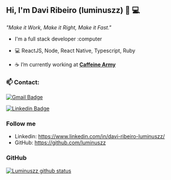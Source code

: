 
## Hi, I'm Davi Ribeiro (luminuszz) 👋 💻


*"Make it Work, Make it Right, Make it Fast."*

 - I'm a full stack developer :computer 
 
 - :computer:   ReactJS, Node, React Native, Typescript, Ruby
 
 - :coffee:     I’m currently working at **[Caffeine Army](https://www.caffeinearmy.com.br/)**

 ### 📫 Contact: 
[![Gmail Badge](https://img.shields.io/badge/-davi5.ribeiro.contato@gmail.com-c14438?style=flat-square&logo=Gmail&logoColor=white&link=mailto:davi5.ribeiro.contato@gmail.com)](mailto:davi5.ribeiro.contato@gmail.com)

[![Linkedin Badge](https://img.shields.io/badge/davi-ribeiro-luminuszz?logo=Linkedin&logoColor=white&link=https://www.linkedin.com/in/davi-ribeiro-luminuszz)](https://www.linkedin.com/in/davi-ribeiro-luminuszz/) 

### Follow me

  
- Linkedin: https://www.linkedin.com/in/davi-ribeiro-luminuszz/
- GitHub: https://github.com/luminuszz

### GitHub

[![Luminuszz github status](https://github-readme-stats.vercel.app/api?username=luminuszz)](https://github.com/luminuszz/github-readme-stats)

